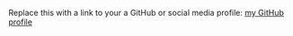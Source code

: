 Replace this with a link to your a GitHub or social media profile: [my GitHub profile](https://github.com/Mexian)
